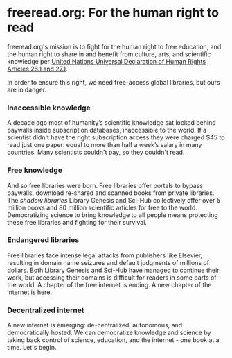 # freeread.org: For the human right to read

freeread.org's mission is to fight for the human right to free education, and the human right to share in and benefit from culture, arts, and scientific knowledge per [United Nations Universal Declaration of Human Rights Articles 26.1 and 27.1](https://www.un.org/en/universal-declaration-human-rights/).

In order to ensure this right, we need free-access global libraries, but ours are in danger.

### Inaccessible knowledge
A decade ago most of humanity’s scientific knowledge sat locked behind paywalls inside subscription databases, inaccessible to the world. If a scientist didn't have the right subscription access they were charged $45 to read just one paper: equal to more than half a week’s salary in many countries. Many scientists couldn't pay, so they couldn't read. 

### Free knowledge
And so free libraries were born. Free libraries offer portals to bypass paywalls, download re-shared and scanned books from private libraries. The *shadow libraries* Library Genesis and Sci-Hub collectively offer over 5 million books and 80 million scientific articles for free to the world. Democratizing science to bring knowledge to all people means protecting these free libraries and fighting for their survival.

### Endangered libraries
Free libraries face intense legal attacks from publishers like Elsevier, resulting in domain name seizures and default judgments of millions of dollars. Both Library Genesis and Sci-Hub have managed to continue their work, but accessing their domains is difficult for readers in some parts of the world. A chapter of the free internet is ending. A new chapter of the internet is here.

### Decentralized internet
A new internet is emerging: de-centralized, autonomous, and democratically hosted. We can democratize knowledge and science by taking back control of science, education, and the internet - one book at a time. Let's begin.